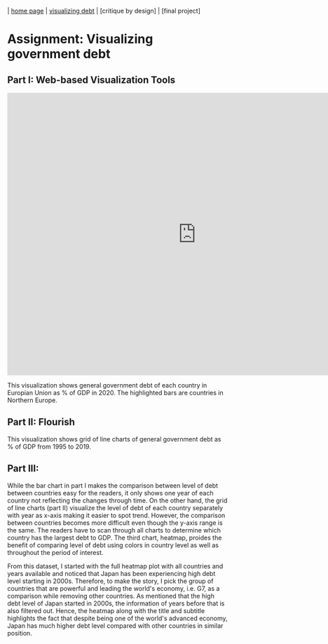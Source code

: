 | [home page](https://pkraikhun.github.io/tswd-portfolio-pkraikhu/) | [visualizing debt](visualizing-government-debt) | [critique by design] | [final project]

# Assignment: Visualizing government debt

## Part I: Web-based Visualization Tools

<iframe src="https://data.oecd.org/chart/7b5S" width="860" height="645" style="border: 0" mozallowfullscreen="true" webkitallowfullscreen="true" allowfullscreen="true"><a href="https://data.oecd.org/chart/7b5S" target="_blank">OECD Chart: General government debt, Total, % of GDP, Annual, 2020</a></iframe>

This visualization shows general government debt of each country in Europian Union as % of GDP in 2020. The highlighted bars are countries in Northern Europe.

## Part II: Flourish

<div class="flourish-embed flourish-chart" data-src="visualisation/14953596"><script src="https://public.flourish.studio/resources/embed.js"></script></div>

This visualization shows grid of line charts of general government debt as % of GDP from 1995 to 2019.

## Part III: 

<div class="flourish-embed flourish-heatmap" data-src="visualisation/14960656"><script src="https://public.flourish.studio/resources/embed.js"></script></div>

While the bar chart in part I makes the comparison between level of debt between countries easy for the readers, it only shows one year of each country not reflecting the changes through time. On the other hand, the grid of line charts (part II) visualize the level of debt of each country separately with year as x-axis making it easier to spot trend. However, the comparison between countries becomes more difficult even though the y-axis range is the same. The readers have to scan through all charts to determine which country has the largest debt to GDP. The third chart, heatmap, proides the benefit of comparing level of debt using colors in country level as well as throughout the period of interest.

From this dataset, I started with the full heatmap plot with all countries and years available and noticed that Japan has been experiencing high debt level starting in 2000s. Therefore, to make the story, I pick the group of countries that are powerful and leading the world's economy, i.e. G7, as a comparison while removing other countries. As mentioned that the high debt level of Japan started in 2000s, the information of years before that is also filtered out. Hence, the heatmap along with the title and subtitle highlights the fact that despite being one of the world's advanced economy, Japan has much higher debt level compared with other countries in similar position. 



